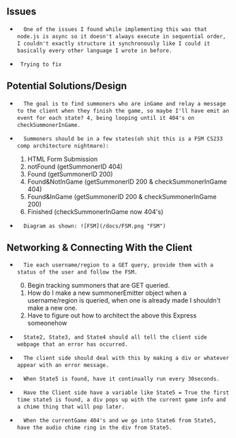 Issues
-------
*       One of the issues I found while implementing this was that node.js is async so it doesn't always execute in sequential order, I couldn't exactly structure it synchronously like I could it basically every other language I wrote in before.
*      Trying to fix 


Potential Solutions/Design
-------
*       The goal is to find summoners who are inGame and relay a message to the client when they finish the game, so maybe I'll have emit an event for each state? 4, being looping until it 404's on checkSummonerInGame.
*       Summoners should be in a few states(oh shit this is a FSM CS233 comp architecture nightmare):
    1. HTML Form Submission
    2. notFound (getSummonerID 404)
    3. Found (getSummonerID 200)
    4. Found&NotInGame (getSummonerID 200 & checkSummonerInGame 404) 
    5. Found&InGame (getSummonerID 200 & checkSummonerInGame 200)
    6. Finished (checkSummonerInGame now 404's) 
*       Diagram as shown: ![FSM](/docs/FSM.png "FSM")

Networking & Connecting With the Client
-------
*       Tie each username/region to a GET query, provide them with a status of the user and follow the FSM.
    0. Begin tracking summoners that are GET queried.
    1. How do I make a new summonerEmitter object when a username/region is queried, when one is already made I shouldn't make a new one.
    2. Have to figure out how to architect the above this Express someonehow
*       State2, State3, and State4 should all tell the client side webpage that an error has occurred.
*       The client side should deal with this by making a div or whatever appear with an error message.
*       When State5 is found, have it continually run every 30seconds.
*       Have the Client side have a variable like State5 = True the first time state5 is found, a div pops up with the current game info and a chime thing that will pop later.
*       When the currentGame 404's and we go into State6 from State5, have the audio chime ring in the div from State5.
 
